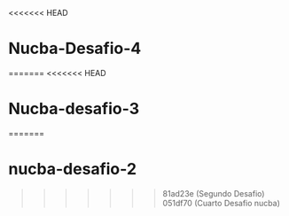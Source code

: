 <<<<<<< HEAD
# Nucba-Desafio-4
=======
<<<<<<< HEAD
# Nucba-desafio-3
=======
# nucba-desafio-2
>>>>>>> 81ad23e (Segundo Desafio)
>>>>>>> 051df70 (Cuarto Desafio nucba)
